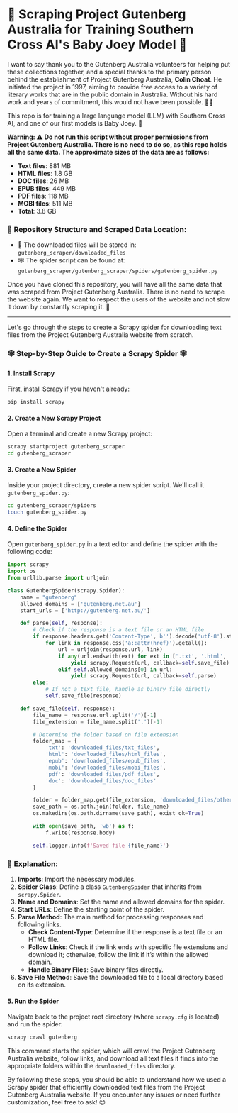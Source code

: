 # 🌟 Scraping Project Gutenberg Australia for Training Southern Cross AI's Baby Joey Model 🌟

I want to say thank you to the Gutenberg Australia volunteers for helping put these collections together, and a special thanks to the primary person behind the establishment of Project Gutenberg Australia, **Colin Choat**. He initiated the project in 1997, aiming to provide free access to a variety of literary works that are in the public domain in Australia. Without his hard work and years of commitment, this would not have been possible. 🙏😊

This repo is for training a large language model (LLM) with Southern Cross AI, and one of our first models is Baby Joey. 🐨

**Warning: ⚠️ Do not run this script without proper permissions from Project Gutenberg Australia. There is no need to do so, as this repo holds all the same data. The approximate sizes of the data are as follows:**

- **Text files**: 881 MB
- **HTML files**: 1.8 GB
- **DOC files**: 26 MB
- **EPUB files**: 449 MB
- **PDF files**: 118 MB
- **MOBI files**: 511 MB
- **Total**: 3.8 GB

### 📂 Repository Structure and Scraped Data Location:

- 📂 The downloaded files will be stored in: `gutenberg_scraper/downloaded_files`
- 🕸️ The spider script can be found at: `gutenberg_scraper/gutenberg_scraper/spiders/gutenberg_spider.py`

Once you have cloned this repository, you will have all the same data that was scraped from Project Gutenberg Australia. There is no need to scrape the website again. We want to respect the users of the website and not slow it down by constantly scraping it. 🙌

---

Let's go through the steps to create a Scrapy spider for downloading text files from the Project Gutenberg Australia website from scratch.

### 🕸️ Step-by-Step Guide to Create a Scrapy Spider 🕸️

#### 1. Install Scrapy

First, install Scrapy if you haven't already:

```sh
pip install scrapy
```

#### 2. Create a New Scrapy Project

Open a terminal and create a new Scrapy project:

```sh
scrapy startproject gutenberg_scraper
cd gutenberg_scraper
```

#### 3. Create a New Spider

Inside your project directory, create a new spider script. We'll call it `gutenberg_spider.py`:

```sh
cd gutenberg_scraper/spiders
touch gutenberg_spider.py
```

#### 4. Define the Spider

Open `gutenberg_spider.py` in a text editor and define the spider with the following code:

```python
import scrapy
import os
from urllib.parse import urljoin

class GutenbergSpider(scrapy.Spider):
    name = "gutenberg"
    allowed_domains = ['gutenberg.net.au']
    start_urls = ['http://gutenberg.net.au/']

    def parse(self, response):
        # Check if the response is a text file or an HTML file
        if response.headers.get('Content-Type', b'').decode('utf-8').startswith('text'):
            for link in response.css('a::attr(href)').getall():
                url = urljoin(response.url, link)
                if any(url.endswith(ext) for ext in ['.txt', '.html', '.epub', '.mobi', '.pdf', '.doc']):
                    yield scrapy.Request(url, callback=self.save_file)
                elif self.allowed_domains[0] in url:
                    yield scrapy.Request(url, callback=self.parse)
        else:
            # If not a text file, handle as binary file directly
            self.save_file(response)

    def save_file(self, response):
        file_name = response.url.split('/')[-1]
        file_extension = file_name.split('.')[-1]

        # Determine the folder based on file extension
        folder_map = {
            'txt': 'downloaded_files/txt_files',
            'html': 'downloaded_files/html_files',
            'epub': 'downloaded_files/epub_files',
            'mobi': 'downloaded_files/mobi_files',
            'pdf': 'downloaded_files/pdf_files',
            'doc': 'downloaded_files/doc_files'
        }

        folder = folder_map.get(file_extension, 'downloaded_files/others')
        save_path = os.path.join(folder, file_name)
        os.makedirs(os.path.dirname(save_path), exist_ok=True)

        with open(save_path, 'wb') as f:
            f.write(response.body)

        self.logger.info(f'Saved file {file_name}')
```

### 📝 Explanation:

1. **Imports**: Import the necessary modules.
2. **Spider Class**: Define a class `GutenbergSpider` that inherits from `scrapy.Spider`.
3. **Name and Domains**: Set the name and allowed domains for the spider.
4. **Start URLs**: Define the starting point of the spider.
5. **Parse Method**: The main method for processing responses and following links.
   - **Check Content-Type**: Determine if the response is a text file or an HTML file.
   - **Follow Links**: Check if the link ends with specific file extensions and download it; otherwise, follow the link if it’s within the allowed domain.
   - **Handle Binary Files**: Save binary files directly.
6. **Save File Method**: Save the downloaded file to a local directory based on its extension.

#### 5. Run the Spider

Navigate back to the project root directory (where `scrapy.cfg` is located) and run the spider:

```sh
scrapy crawl gutenberg
```

This command starts the spider, which will crawl the Project Gutenberg Australia website, follow links, and download all text files it finds into the appropriate folders within the `downloaded_files` directory.

By following these steps, you should be able to understand how we used a Scrapy spider that efficiently downloaded text files from the Project Gutenberg Australia website. If you encounter any issues or need further customization, feel free to ask! 😊
